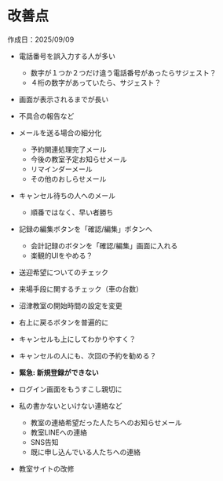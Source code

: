 # 改善点

作成日：2025/09/09

- 電話番号を誤入力する人が多い
  - 数字が１つか２つだけ違う電話番号があったらサジェスト？
  - ４桁の数字があっていたら、サジェスト？
- 画面が表示されるまでが長い
- 不具合の報告など
- メールを送る場合の細分化
  - 予約関連処理完了メール
  - 今後の教室予定お知らせメール
  - リマインダーメール
  - その他のおしらせメール
- キャンセル待ちの人へのメール
  - 順番ではなく、早い者勝ち
- 記録の編集ボタンを「確認/編集」ボタンへ
  - 会計記録のボタンを「確認/編集」画面に入れる
  - 楽観的UIをやめる？
- 送迎希望についてのチェック
- 来場手段に関するチェック（車の台数）
- 沼津教室の開始時間の設定を変更
- 右上に戻るボタンを普遍的に
- キャンセルも上にしてわかりやすく？
- キャンセルの人にも、次回の予約を勧める？
- **緊急: 新規登録ができない**
- ログイン画面をもうすこし親切に

- 私の書かないといけない連絡など
  - 教室の連絡希望だった人たちへのお知らせメール
  - 教室LINEへの連絡
  - SNS告知
  - 既に申し込んでいる人たちへの連絡
- 教室サイトの改修
